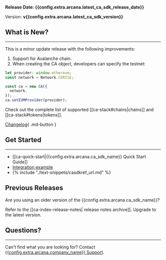 **Release Date: {{config.extra.arcana.latest_ca_sdk_release_date}}**  

Version: **v{{config.extra.arcana.latest_ca_sdk_version}}**

## What is New?

---
 
This is a minor update release with the following improvements:

1. Support for Avalanche chain.
2. When creating the CA object, developers can specify the testnet:

```typescript
let provider: window.ethereum;
const network = Network.CERISE;

const ca = new CA({
  network,
});
ca.setEVMProvider(provider);
```

Check out the complete list of supported [[ca-stack#chains|chains]] and [[ca-stack#tokens|tokens]].

[Changelog](https://github.com/arcana-network/ca-sdk/releases/latest){ .md-button } 

## Get Started

---

* [[ca-quick-start|{{config.extra.arcana.ca_sdk_name}} Quick Start Guide]]
* [Integration example](https://github.com/arcana-network/ca-sdk/tree/main/example)
* {% include "./text-snippets/casdkref_url.md" %}

## Previous Releases

Are you using an older version of the {{config.extra.arcana.ca_sdk_name}}?

Refer to the [[ca-index-release-notes| release notes archive]]. Upgrade to the latest version.

## Questions? 

---

Can't find what you are looking for? Contact [{{config.extra.arcana.company_name}} Support]({{page.meta.arcana.root_rel_path}}/support/index.md).
